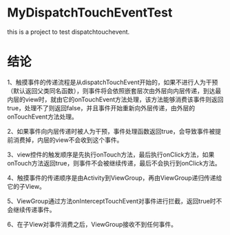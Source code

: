 # MyDispatchTouchEventTest
this is a project to test dispatchtouchevent.


# 结论

1、触摸事件的传递流程是从dispatchTouchEvent开始的，如果不进行人为干预（默认返回父类同名函数），则事件将会依照嵌套层次由外层向内层传递，到达最内层的view时，就由它的onTouchEvent方法处理，该方法能够消费该事件则返回true，处理不了则返回false，并且事件开始重新向外层传递，由外层的onTouchEvent方法处理。

2、如果事件向内层传递时被人为干预，事件处理函数返回true，会导致事件被提前消费掉，内层的view不会收到这个事件。

3、view控件的触发顺序是先执行onTouch方法，最后执行onClick方法，如果onTouch方法返回true，则事件不会被继续传递，最后不会执行到onClick方法。

4、触摸事件的传递顺序是由Activity到ViewGroup，再由ViewGroup递归传递给它的子View。

5、ViewGroup通过方法onInterceptTouchEvent对事件进行拦截，返回true时不会继续传递事件。

6、在子View对事件消费之后，ViewGroup接收不到任何事件。